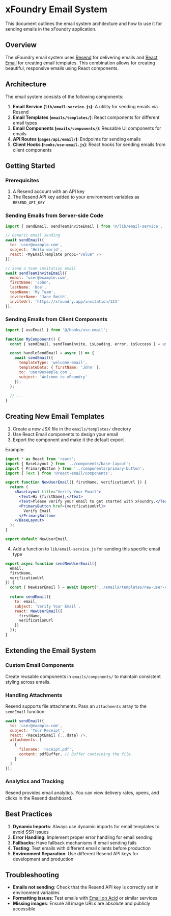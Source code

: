 # xFoundry Email System

This document outlines the email system architecture and how to use it for sending emails in the xFoundry application.

## Overview

The xFoundry email system uses [Resend](https://resend.com) for delivering emails and [React Email](https://react.email) for creating email templates. This combination allows for creating beautiful, responsive emails using React components.

## Architecture

The email system consists of the following components:

1. **Email Service (`lib/email-service.js`)**: A utility for sending emails via Resend
2. **Email Templates (`emails/templates/`)**: React components for different email types
3. **Email Components (`emails/components/`)**: Reusable UI components for emails
4. **API Routes (`pages/api/email/`)**: Endpoints for sending emails
5. **Client Hooks (`hooks/use-email.js`)**: React hooks for sending emails from client components

## Getting Started

### Prerequisites

1. A Resend account with an API key
2. The Resend API key added to your environment variables as `RESEND_API_KEY`

### Sending Emails from Server-side Code

```javascript
import { sendEmail, sendTeamInviteEmail } from '@/lib/email-service';

// Generic email sending
await sendEmail({
  to: 'user@example.com',
  subject: 'Hello world',
  react: <MyEmailTemplate prop1="value" />
});

// Send a team invitation email
await sendTeamInviteEmail({
  email: 'user@example.com',
  firstName: 'John',
  lastName: 'Doe',
  teamName: 'My Team',
  inviterName: 'Jane Smith',
  inviteUrl: 'https://xfoundry.app/invitation/123'
});
```

### Sending Emails from Client Components

```javascript
import { useEmail } from '@/hooks/use-email';

function MyComponent() {
  const { sendEmail, sendTeamInvite, isLoading, error, isSuccess } = useEmail();

  const handleSendEmail = async () => {
    await sendEmail({
      templateType: 'welcome-email',
      templateData: { firstName: 'John' },
      to: 'user@example.com',
      subject: 'Welcome to xFoundry'
    });
  };
  
  // ...
}
```

## Creating New Email Templates

1. Create a new JSX file in the `emails/templates/` directory
2. Use React Email components to design your email
3. Export the component and make it the default export

Example:

```jsx
import * as React from 'react';
import { BaseLayout } from '../components/base-layout';
import { PrimaryButton } from '../components/primary-button';
import { Text } from '@react-email/components';

export function NewUserEmail({ firstName, verificationUrl }) {
  return (
    <BaseLayout title="Verify Your Email">
      <Text>Hi {firstName},</Text>
      <Text>Please verify your email to get started with xFoundry.</Text>
      <PrimaryButton href={verificationUrl}>
        Verify Email
      </PrimaryButton>
    </BaseLayout>
  );
}

export default NewUserEmail;
```

4. Add a function to `lib/email-service.js` for sending this specific email type

```javascript
export async function sendNewUserEmail({
  email,
  firstName,
  verificationUrl
}) {
  const { NewUserEmail } = await import('../emails/templates/new-user-email');
  
  return sendEmail({
    to: email,
    subject: 'Verify Your Email',
    react: NewUserEmail({
      firstName,
      verificationUrl
    })
  });
}
```

## Extending the Email System

### Custom Email Components

Create reusable components in `emails/components/` to maintain consistent styling across emails.

### Handling Attachments

Resend supports file attachments. Pass an `attachments` array to the `sendEmail` function:

```javascript
await sendEmail({
  to: 'user@example.com',
  subject: 'Your Receipt',
  react: <ReceiptEmail {...data} />,
  attachments: [
    {
      filename: 'receipt.pdf',
      content: pdfBuffer, // Buffer containing the file
    }
  ]
});
```

### Analytics and Tracking

Resend provides email analytics. You can view delivery rates, opens, and clicks in the Resend dashboard.

## Best Practices

1. **Dynamic Imports**: Always use dynamic imports for email templates to avoid SSR issues
2. **Error Handling**: Implement proper error handling for email sending
3. **Fallbacks**: Have fallback mechanisms if email sending fails
4. **Testing**: Test emails with different email clients before production
5. **Environment Separation**: Use different Resend API keys for development and production

## Troubleshooting

- **Emails not sending**: Check that the Resend API key is correctly set in environment variables
- **Formatting issues**: Test emails with [Email on Acid](https://www.emailonacid.com/) or similar services
- **Missing images**: Ensure all image URLs are absolute and publicly accessible